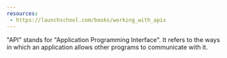 ```yaml
---
resources:
 - https://launchschool.com/books/working_with_apis
---
```


"API" stands for "Application Programming Interface".
It refers to the ways in which an application allows other programs to
communicate with it.
